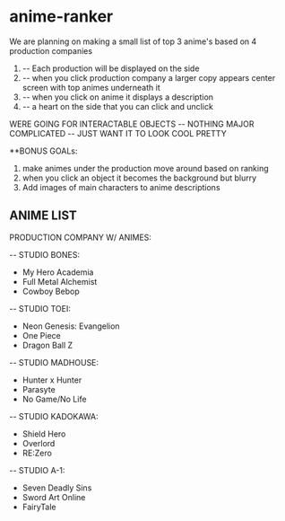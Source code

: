 # anime-ranker

We are planning on making a small list of top 3 anime's based on 4 production companies 

1. -- Each production will be displayed on the side
2. -- when you click production company a larger copy appears center screen with top animes underneath it
3. -- when you click on anime it displays a description
4. -- a heart on the side that you can click and unclick



WERE GOING FOR INTERACTABLE OBJECTS -- NOTHING MAJOR COMPLICATED -- JUST WANT IT TO LOOK COOL PRETTY




**BONUS GOALs:
1. make animes under the production move around based on ranking
2. when you click an object it becomes the background but blurry
3. Add images of main characters to anime descriptions



ANIME LIST
-----------------
PRODUCTION COMPANY W/ ANIMES:

-- STUDIO BONES:
- My Hero Academia
- Full Metal Alchemist
- Cowboy Bebop

-- STUDIO TOEI:
- Neon Genesis: Evangelion
- One Piece
- Dragon Ball Z

-- STUDIO MADHOUSE:
- Hunter x Hunter
- Parasyte
- No Game/No Life

-- STUDIO KADOKAWA:
- Shield Hero
- Overlord
- RE:Zero

-- STUDIO A-1:
- Seven Deadly Sins
- Sword Art Online
- FairyTale


